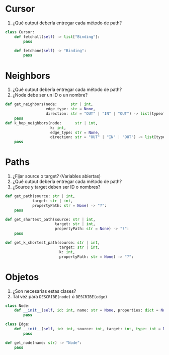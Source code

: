 # Cursor
1. ¿Qué output debería entregar cada método de path?

```python
class Cursor:
    def fetchall(self) -> list["Binding"]:
        pass

    def fetchone(self) -> "Binding":
        pass
```

# Neighbors
1. ¿Qué output debería entregar cada método de path?
2. ¿Node debe ser un ID o un nombre?

```python
def get_neighbors(node:      str | int,
                  edge_type: str = None,
                  direction: str = "OUT" | "IN" | "OUT") -> list[typeof(node)]:
    pass
def k_hop_neighbors(node:      str | int,
                    k: int,
                    edge_type: str = None,
                    direction: str = "OUT" | "IN" | "OUT") -> list[typeof(node)]:
    pass
```

# Paths
1. ¿Fijar source o target? (Variables abiertas)
2. ¿Qué output debería entregar cada método de path?
3. ¿Source y target deben ser ID o nombres?

```python
def get_path(source: str | int,
            target: str | int,
            propertyPath: str = None) -> "?":
    pass

def get_shortest_path(source: str | int,
                      target: str | int,
                      propertyPath: str = None) -> "?":
    pass

def get_k_shortest_path(source: str | int,
                        target: str | int,
                        k: int,
                        propertyPath: str = None) -> "?":
```

# Objetos
1. ¿Son necesarias estas clases?
2. Tal vez para `DESCRIBE(node)` ó `DESCRIBE(edge)`

```python
class Node:
    def __init__(self, id: int, name: str = None, properties: dict = None):
        pass

class Edge:
    def __init__(self, id: int, source: int, target: int, type: int = None, properties: dict = None):
        pass
```


```python
def get_node(name: str) -> "Node":
    pass
```